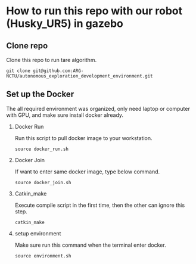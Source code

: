 # How to run this repo with our robot (Husky_UR5) in gazebo

## Clone repo

Clone this repo to run tare algorithm.

```
git clone git@github.com:ARG-NCTU/autonomous_exploration_development_environment.git
```

## Set up the Docker 

The all required environment was organized, only need laptop or computer with GPU, and make sure install docker already.

1. Docker Run

    Run this script to pull docker image to your workstation.

    ```
    source docker_run.sh
    ```
2. Docker Join

    If want to enter same docker image, type below command.

    ```
    source docker_join.sh
    ```
3. Catkin_make

    Execute compile script in the first time, then the other can ignore this step.
    ```
    catkin_make
    ``` 

4. setup environment

    Make sure run this command when the terminal enter docker. 
    ```
    source environment.sh
    ```
